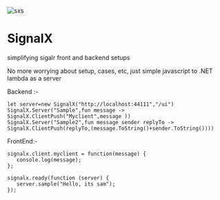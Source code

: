 ![sxs](https://cloud.githubusercontent.com/assets/2102748/18841414/a912f0bc-83df-11e6-81ca-608ac62cac47.png) 
# SignalX
simplifying sigalr front and backend  setups

No more worrying about setup, cases, etc, just simple javascript to .NET lambda as a server

Backend :-

    let server=new SignalX("http://localhost:44111","/ui")
    SignalX.Server("Sample",fun message -> SignalX.ClientPush("Myclient",message ))
	SignalX.Server("Sample2",fun message sender replyTo -> SignalX.ClientPush(replyTo,(message.ToString()+sender.ToString())))
    
FrontEnd:-
    
    signalx.client.myclient = function(message) {
       console.log(message);
    };

    signalx.ready(function (server) {
       server.sample("Hello, its sam");
    });
